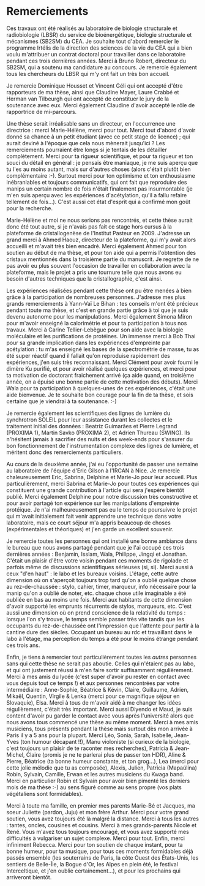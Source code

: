 # Remerciements

Ces travaux ont été réalisés au laboratoire de biologie structurale et
radiobiologie (LBSR) du service de bioénergétique, biologie structurale et
mécanismes (SB2SM) du CEA. Je souhaite tout d'abord remercier le programme
Irtélis de la direction des sciences de la vie du CEA qui a bien voulu
m'attribuer un contrat doctoral pour travailler dans ce laboratoire pendant ces
trois dernières années. Merci à Bruno Robert, directeur du SB2SM, qui a soutenu
ma candidature au concours. Je remercie également tous les chercheurs du LBSR
qui m'y ont fait un très bon accueil.

Je remercie Dominique Housset et Vincent Géli qui ont accepté d'être rapporteurs
de ma thèse, ainsi que Claudine Mayer, Laure Crabbé et Herman van Tilbeurgh qui
ont accepté de constituer le jury de la soutenance avec eux. Merci également
Claudine d'avoir accepté le rôle de rapportrice de mi-parcours.

Une thèse serait irréalisable sans un directeur, en l'occurrence une
directrice : merci Marie-Hélène, merci pour tout. Merci tout d'abord d'avoir
donné sa chance à un petit étudiant (avec ce petit stage de licence) ; qui
aurait deviné à l'époque que cela nous mènerait jusqu'ici ? Les remerciements
pourraient être longs si je tentais de les détailler complètement. Merci pour ta
rigueur scientifique, et pour ta rigueur et ton souci du détail en général : je
pensais être maniaque, je me suis aperçu que tu l'es au moins autant, mais sur
d'autres choses (alors c'était plutôt bien complémentaire :-). Surtout merci
pour ton optimisme et ton enthousiasme inébranlables et toujours communicatifs,
qui ont fait que reproduire des manips un certain nombre de fois n'était
finalement pas insurmontable (je m'en suis aperçu avec les expériences
d'acétylation, qu'il a fallu refaire tellement de fois...). C'est aussi cet état
d'esprit qui a confirmé mon goût pour la recherche.

Marie-Hélène et moi ne nous serions pas rencontrés, et cette thèse aurait donc
été tout autre, si je n'avais pas fait ce stage hors cursus à la plateforme de
cristallogenèse de l'Institut Pasteur en 2009. J'adresse un grand merci à Ahmed
Haouz, directeur de la plateforme, qui m'y avait alors accueilli et m'avait très
bien encadré. Merci également Ahmed pour ton soutien au début de ma thèse, et
pour ton aide qui a permis l'obtention des cristaux mentionnés dans la troisième
partie du manuscrit. Je regrette de ne pas avoir eu plus souvent l'occasion de
travailler en collaboration avec la plateforme, mais le projet a pris une
tournure telle que nous avons eu besoin d'autres techniques que la
cristallographie, c'est ainsi.

Les expériences réalisées pendant cette thèse ont pu être menées à bien grâce
à la participation de nombreuses personnes. J'adresse mes plus grands
remerciements à Yann-Vaï Le Bihan : tes conseils m'ont été précieux pendant
toute ma thèse, et c'est en grande partie grâce à toi que je suis devenu
autonome pour les manipulations. Merci également Simona Miron pour m'avoir
enseigné la calorimétrie et pour ta participation à tous nos travaux.
Merci à Carine Tellier-Lebègue pour son aide avec la biologie moléculaire et les
purifications de protéines. Un immense merci à Bob Thai pour sa grande
implication dans les expériences d'empreinte par acétylation : tu m'as enseigné
les bases de la spectrométrie de masse, tu as été super réactif quand il fallait
qu'on reproduise rapidement des expériences, j'en suis très reconnaissant.
Merci Clément pour avoir fourni le dimère Ku purifié, et pour avoir réalisé
quelques expériences, et merci pour ta motivation de doctorant fraichement
arrivé (ça aide quand, en troisième année, on a épuisé une bonne partie de cette
motivation des débuts). Merci Wala pour ta participation à quelques-unes de ces
expériences, c'était une aide bienvenue. Je te souhaite bon courage pour la fin
de ta thèse, et sois certaine que je viendrai à ta soutenance. :-)

Je remercie également les scientifiques des lignes de lumière du synchrotron
SOLEIL pour leur assistance durant les collectes et le traitement initial des
données : Beatriz Guimarães et Pierre Legrand (PROXIMA 1), Martin Savko (PROXIMA
2), et Adrien Thureau (SWING). Ils n'hésitent jamais à sacrifier des nuits et
des week-ends pour s'assurer du bon fonctionnement de l'instrumentation complexe
des lignes de lumière, et méritent donc des remerciements particuliers.

Au cours de la deuxième année, j'ai eu l'opportunité de passer une semaine au
laboratoire de l'équipe d'Eric Gilson à l'IRCAN à Nice. Je remercie
chaleureusement Eric, Sabrina, Delphine et Marie-Jo pour leur accueil.
Plus particulièrement, merci Sabrina et Marie-Jo pour toutes ces expériences qui
constituent une grande contribution à l'article qui sera j'espère bientôt
publié. Merci également Delphine pour notre discussion très constructive et pour
avoir partagé ton expérience sur les manipulations d'empreinte protéique.
Je n'ai malheureusement pas eu le temps de poursuivre le projet qui m'avait
initialement fait venir apprendre une technique dans votre laboratoire, mais ce
court séjour m'a appris beaucoup de choses (expérimentales et théoriques) et
j'en garde un excellent souvenir.

Je remercie toutes les personnes qui ont installé une bonne ambiance dans le
bureau que nous avons partagé pendant que je l'ai occupé ces trois dernières
années : Benjamin, Isslam, Wala, Philippe, Jingqi et Jonathan. C'était un
plaisir d'être votre voisin pendant ces moments de rigolade et parfois même de
discussions scientifiques sérieuses (si, si). Merci aussi à ceux "d'en haut" :
le labo et les bureaux voisins. L'étage, cette autre dimension où on s'aperçoit
toujours trop tard qu'on a oublié quelque chose au rez-de-chaussée : stylo,
cahier, timer, marqueur, info nécessaire pour la manip qu'on a oublié de noter,
etc. chaque chose utile imaginable a été oubliée en bas au moins une fois.
Merci aux habitants de cette dimension d'avoir supporté les emprunts récurrents
de stylos, marqueurs, etc. C'est aussi une dimension où on prend conscience de
la relativité du temps : lorsque l'on s'y trouve, le temps semble passer très
vite tandis que les occupants du rez-de-chaussée ont l'impression que l'attente
pour partir à la cantine dure des siècles. Occupant un bureau au rdc et
travaillant dans le labo à l'étage, ma perception du temps a été pour le moins
étrange pendant ces trois ans.

Enfin, je tiens à remercier tout particulièrement toutes les *autres* personnes
sans qui cette thèse ne serait pas aboutie. Celles qui n'étaient pas au labo, et
qui ont justement réussi à m'en faire sortir suffisamment régulièrement.  
Merci à mes amis du lycée (c'est super d'avoir pu rester en contact avec vous
depuis tout ce temps !) et aux personnes rencontrées par votre intermédiaire :
Anne-Sophie, Béatrice & Kévin, Claire, Guillaume, Adrien, Mikaël, Quentin,
Virgile & Lenka (merci pour ce magnifique séjour en Slovaquie), Elsa.
Merci à tous de m'avoir aidé à me changer les idées régulièrement, c'était
très important.
Merci aussi Diyendo et Maud, je suis content d'avoir pu garder le contact avec
vous après l'université alors que nous avons tous commencé une thèse au
même moment.
Merci à mes amis musiciens, tous présents pendant la thèse mais surtout dès mon
arrivée à Paris il y a 5 ans pour la plupart. Merci Léo, Sonia, Sarah, Isabelle,
Jean-Yves (ton humour décapant !!), Manu violoniste (si curieux de la biologie,
c'est toujours un plaisir de te raconter mes recherches), Patricia &
Jean-Michel, Claire (promis je ne te parlerai plus de passer ton HDR), Aline &
Pierre, Béatrice (ta bonne humeur constante, et ton grog...), Lea (merci pour
cette jolie mélodie que tu as composée), Alexis, Julien, Patricia (Mapaúlina)
Robin, Sylvain, Camille, Erwan et les autres musiciens du Kwaga band. Merci en
particulier Robin et Sylvain pour avoir bien pimenté les derniers mois de ma
thèse :-) au sens figuré comme au sens propre (vos plats végétaliens sont
formidables).

Merci à toute ma famille, en premier mes parents Marie-Bé et Jacques, ma soeur
Juliette (pardon, Juju) et mon frère Arthur. Merci pour votre grand soutien,
vous avez toujours été là malgré la distance. Merci à tous les autres : tantes,
oncles, cousines et cousins. Merci à mes grands-parents Nicole et René.
Vous m'avez tous toujours encouragé, et vous avez supporté mes difficultés
à vulgariser un sujet complexe. Merci pour tout.
Enfin, merci infiniment Rebecca. Merci pour ton soutien de chaque instant, pour
ta bonne humeur, pour ta musique, pour tous ces moments formidables déjà passés
ensemble (les souterrains de Paris, la côte Ouest des États-Unis, les sentiers
de Belle-Île, la Bogue d'Or, les Alpes en plein été, le festival Interceltique,
et j'en oublie certainement...), et pour les prochains qui arriveront bientôt.

